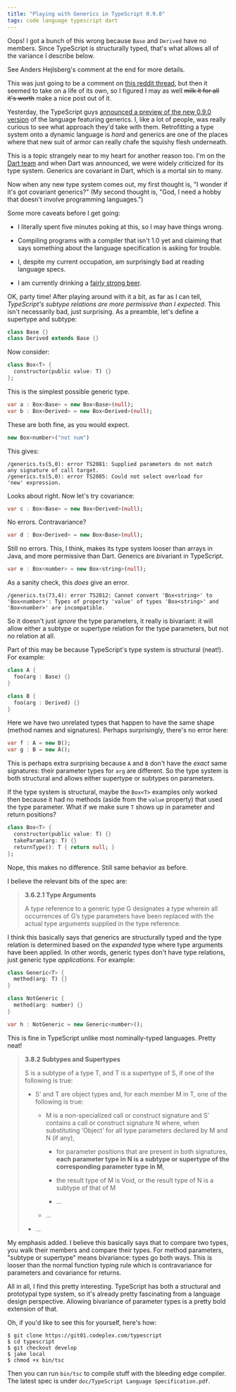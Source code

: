 ```yaml
---
title: "Playing with Generics in TypeScript 0.9.0"
tags: code language typescript dart
---
```


<div class="update">
<p>Oops! I got a bunch of this wrong because <code>Base</code> and <code>Derived</code> have no members. Since TypeScript is structurally typed, that's what allows all of the variance I describe below.</p>
<p>See Anders Hejlsberg's comment at the end for more details.</p>
</div>

This was just going to be a comment on [this reddit thread][thread], but then it
seemed to take on a life of its own, so I figured I may as well <s>milk it for
all it's worth</s> make a nice post out of it.

[thread]: http://www.reddit.com/r/programming/comments/1cyij4/typescript_09_early_previews_with_support_for/

Yesterday, the TypeScript guys [announced a preview of the new 0.9.0
version][ts] of the language featuring generics. I, like a lot of people, was
really curious to see what approach they'd take with them. Retrofitting a type
system onto a dynamic language is *hard* and generics are one of the places
where that new suit of armor can really chafe the squishy flesh underneath.

[ts]: https://devblogs.microsoft.com/typescript/announcing-typescript-0-9/

This is a topic strangely near to my heart for another reason too. I'm on the
[Dart team][dart] and when Dart was announced, we were widely criticized for its
type system. Generics are covariant in Dart, which is a mortal sin to many.

[dart]: http://www.dart.dev

Now when any new type system comes out, my first thought is, "I wonder if it's
got covariant generics?" (My second thought is, "God, I need a hobby that
doesn't involve programming languages.")

Some more caveats before I get going:

*   I literally spent five minutes poking at this, so I may have things wrong.

*   Compiling programs with a compiler that isn't 1.0 yet and claiming that says
    something about the language specification is asking for trouble.

*   I, despite my current occupation, am surprisingly bad at reading language
    specs.

*   I am currently drinking a [fairly strong beer][beer].

[beer]: http://www.ratebeer.com/beer/elysian-bete-blanche-belgian-tripel-2011-and-later/138973/

OK, party time! After playing around with it a bit, as far as I can tell, *TypeScript's subtype relations are more permissive than I expected*. This isn't necessarily bad, just surprising. As a preamble, let's define a supertype and subtype:

```dart
class Base {}
class Derived extends Base {}
```

Now consider:

```dart
class Box<T> {
  constructor(public value: T) {}
};
```

This is the simplest possible generic type.

```dart
var a : Box<Base> = new Box<Base>(null);
var b : Box<Derived> = new Box<Derived>(null);
```

These are both fine, as you would expect.

```dart
new Box<number>("not num")
```

This gives:

```text
/generics.ts(5,0): error TS2081: Supplied parameters do not match
any signature of call target.
/generics.ts(5,0): error TS2085: Could not select overload for
'new' expression.
```

Looks about right. Now let's try covariance:

```dart
var c : Box<Base> = new Box<Derived>(null);
```

No errors. Contravariance?

```dart
var d : Box<Derived> = new Box<Base>(null);
```

Still no errors. This, I think, makes its type system looser than arrays in
Java, and more permissive than Dart. Generics are *bi*variant in TypeScript.

```dart
var e : Box<number> = new Box<string>(null);
```

As a sanity check, this *does* give an error.

```text
/generics.ts(73,4): error TS2012: Cannot convert 'Box<string>' to
'Box<number>': Types of property 'value' of types 'Box<string>' and
'Box<number>' are incompatible.
```

So it doesn't just *ignore* the type parameters, it really is bivariant: it will
allow either a subtype or supertype relation for the type parameters, but not no
relation at all.

Part of this may be because TypeScript's type system is structural (neat!). For
example:

```dart
class A {
  foo(arg : Base) {}
}

class B {
  foo(arg : Derived) {}
}
```

Here we have two unrelated types that happen to have the same shape (method
names and signatures). Perhaps surprisingly, there's no error here:

```dart
var f : A = new B();
var g : B = new A();
```

This is perhaps extra surprising because `A` and `B` don't have the *exact* same
signatures: their parameter types for `arg` are different. So the type system is
both structural and allows either supertype or subtypes on parameters.

If the type system is structural, maybe the `Box<T>` examples only worked then
because it had no methods (aside from the `value` property) that used the type
parameter. What if we make sure `T` shows up in parameter and return positions?

```dart
class Box<T> {
  constructor(public value: T) {}
  takeParam(arg: T) {}
  returnType(): T { return null; }
};
```

Nope, this makes no difference. Still same behavior as before.

I believe the relevant bits of the spec are:

> **3.6.2.1 Type Arguments**
>
> A type reference to a generic type G designates a type wherein all
> occurrences of G’s type parameters have been replaced with the actual type
> arguments supplied in the type reference.

I think this basically says that generics are structurally typed and the type
relation is determined based on the *expanded* type where type arguments have
been applied. In other words, generic types don't have type relations, just
generic type *applications*. For example:

```dart
class Generic<T> {
  method(arg: T) {}
}

class NotGeneric {
  method(arg: number) {}
}

var h : NotGeneric = new Generic<number>();
```

This is fine in TypeScript unlike most nominally-typed languages. Pretty neat!

> **3.8.2 Subtypes and Supertypes**
>
> S is a subtype of a type T, and T is a supertype of S, if one of the
> following is true:
>
>   - S’ and T are object types and, for each member M in T, one of the
>     following is true:
>
>       - M is a non-specialized call or construct signature and S’ contains a
>         call or construct signature N where, when substituting ‘Object’ for
>         all type parameters declared by M and N (if any),
>
>           - for parameter positions that are present in both signatures,
>             **each parameter type in N is a subtype or supertype of the
>             corresponding parameter type in M**,
>
>           - the result type of M is Void, or the result type of N is a
>             subtype of that of M
>
>           - ...
>
>       - ...
>
>   - ...

My emphasis added. I believe this basically says that to compare two types, you
walk their members and compare their types. For method parameters, "subtype or
supertype" means bivariance: types go both ways. This is looser than the normal
function typing rule which is contravariance for parameters and covariance for
returns.

All in all, I find this pretty interesting. TypeScript has both a structural and
prototypal type system, so it's already pretty fascinating from a language
design perspective. Allowing bivariance of parameter types is a pretty bold
extension of that.

Oh, if you'd like to see this for yourself, here's how:

```
$ git clone https://git01.codeplex.com/typescript
$ cd typescript
$ git checkout develop
$ jake local
$ chmod +x bin/tsc
```

Then you can run `bin/tsc` to compile stuff with the bleeding edge compiler. The
latest spec is under `doc/TypeScript Language Specification.pdf`.

